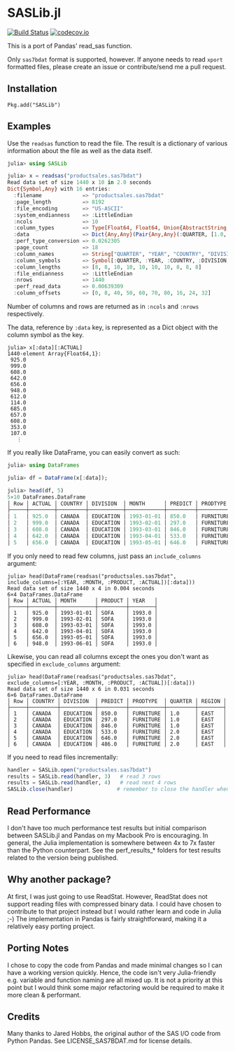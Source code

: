 # SASLib.jl

[![Build Status](https://travis-ci.org/tk3369/SASLib.jl.svg?branch=master)](https://travis-ci.org/tk3369/SASLib.jl)
[![codecov.io](http://codecov.io/github/tk3369/SASLib.jl/coverage.svg?branch=master)](http://codecov.io/github/tk3369/SASLib.jl?branch=master)

This is a port of Pandas' read_sas function.  

Only `sas7bdat` format is supported, however.  If anyone needs to read `xport` formatted files, please create an issue or contribute/send me a pull request.

## Installation

```
Pkg.add("SASLib")
```

## Examples

Use the `readsas` function to read the file.  The result is a dictionary of various information about the file as well as the data itself.

```julia
julia> using SASLib

julia> x = readsas("productsales.sas7bdat")
Read data set of size 1440 x 10 in 2.0 seconds
Dict{Symbol,Any} with 16 entries:
  :filename             => "productsales.sas7bdat"
  :page_length          => 8192
  :file_encoding        => "US-ASCII"
  :system_endianness    => :LittleEndian
  :ncols                => 10
  :column_types         => Type[Float64, Float64, Union{AbstractString, Missings.Missing}, Union{AbstractString, Missings.Missing}, Union{AbstractString,…
  :data                 => Dict{Any,Any}(Pair{Any,Any}(:QUARTER, [1.0, 1.0, 1.0, 2.0, 2.0, 2.0, 3.0, 3.0, 3.0, 4.0  …  1.0, 2.0, 2.0, 2.0, 3.0, 3.0, 3.0,…
  :perf_type_conversion => 0.0262305
  :page_count           => 18
  :column_names         => String["QUARTER", "YEAR", "COUNTRY", "DIVISION", "REGION", "MONTH", "PREDICT", "ACTUAL", "PRODTYPE", "PRODUCT"]
  :column_symbols       => Symbol[:QUARTER, :YEAR, :COUNTRY, :DIVISION, :REGION, :MONTH, :PREDICT, :ACTUAL, :PRODTYPE, :PRODUCT]
  :column_lengths       => [8, 8, 10, 10, 10, 10, 10, 8, 8, 8]
  :file_endianness      => :LittleEndian
  :nrows                => 1440
  :perf_read_data       => 0.00639309
  :column_offsets       => [0, 8, 40, 50, 60, 70, 80, 16, 24, 32]
```

Number of columns and rows are returned as in `:ncols` and `:nrows` respectively.

The data, reference by `:data` key, is represented as a Dict object with the column symbol as the key.

```juia
julia> x[:data][:ACTUAL]
1440-element Array{Float64,1}:
 925.0
 999.0
 608.0
 642.0
 656.0
 948.0
 612.0
 114.0
 685.0
 657.0
 608.0
 353.0
 107.0
   ⋮  
```

If you really like DataFrame, you can easily convert as such:

```julia
julia> using DataFrames

julia> df = DataFrame(x[:data]);

julia> head(df, 5)
5×10 DataFrames.DataFrame
│ Row │ ACTUAL │ COUNTRY │ DIVISION  │ MONTH      │ PREDICT │ PRODTYPE  │ PRODUCT │ QUARTER │ REGION │ YEAR   │
├─────┼────────┼─────────┼───────────┼────────────┼─────────┼───────────┼─────────┼─────────┼────────┼────────┤
│ 1   │ 925.0  │ CANADA  │ EDUCATION │ 1993-01-01 │ 850.0   │ FURNITURE │ SOFA    │ 1.0     │ EAST   │ 1993.0 │
│ 2   │ 999.0  │ CANADA  │ EDUCATION │ 1993-02-01 │ 297.0   │ FURNITURE │ SOFA    │ 1.0     │ EAST   │ 1993.0 │
│ 3   │ 608.0  │ CANADA  │ EDUCATION │ 1993-03-01 │ 846.0   │ FURNITURE │ SOFA    │ 1.0     │ EAST   │ 1993.0 │
│ 4   │ 642.0  │ CANADA  │ EDUCATION │ 1993-04-01 │ 533.0   │ FURNITURE │ SOFA    │ 2.0     │ EAST   │ 1993.0 │
│ 5   │ 656.0  │ CANADA  │ EDUCATION │ 1993-05-01 │ 646.0   │ FURNITURE │ SOFA    │ 2.0     │ EAST   │ 1993.0 │
```

If you only need to read few columns, just pass an `include_columns` argument:

```
julia> head(DataFrame(readsas("productsales.sas7bdat", include_columns=[:YEAR, :MONTH, :PRODUCT, :ACTUAL])[:data]))
Read data set of size 1440 x 4 in 0.004 seconds
6×4 DataFrames.DataFrame
│ Row │ ACTUAL │ MONTH      │ PRODUCT │ YEAR   │
├─────┼────────┼────────────┼─────────┼────────┤
│ 1   │ 925.0  │ 1993-01-01 │ SOFA    │ 1993.0 │
│ 2   │ 999.0  │ 1993-02-01 │ SOFA    │ 1993.0 │
│ 3   │ 608.0  │ 1993-03-01 │ SOFA    │ 1993.0 │
│ 4   │ 642.0  │ 1993-04-01 │ SOFA    │ 1993.0 │
│ 5   │ 656.0  │ 1993-05-01 │ SOFA    │ 1993.0 │
│ 6   │ 948.0  │ 1993-06-01 │ SOFA    │ 1993.0 │
```

Likewise, you can read all columns except the ones you don't want as specified in `exclude_columns` argument:

```
julia> head(DataFrame(readsas("productsales.sas7bdat", exclude_columns=[:YEAR, :MONTH, :PRODUCT, :ACTUAL])[:data]))
Read data set of size 1440 x 6 in 0.031 seconds
6×6 DataFrames.DataFrame
│ Row │ COUNTRY │ DIVISION  │ PREDICT │ PRODTYPE  │ QUARTER │ REGION │
├─────┼─────────┼───────────┼─────────┼───────────┼─────────┼────────┤
│ 1   │ CANADA  │ EDUCATION │ 850.0   │ FURNITURE │ 1.0     │ EAST   │
│ 2   │ CANADA  │ EDUCATION │ 297.0   │ FURNITURE │ 1.0     │ EAST   │
│ 3   │ CANADA  │ EDUCATION │ 846.0   │ FURNITURE │ 1.0     │ EAST   │
│ 4   │ CANADA  │ EDUCATION │ 533.0   │ FURNITURE │ 2.0     │ EAST   │
│ 5   │ CANADA  │ EDUCATION │ 646.0   │ FURNITURE │ 2.0     │ EAST   │
│ 6   │ CANADA  │ EDUCATION │ 486.0   │ FURNITURE │ 2.0     │ EAST   │
```

If you need to read files incrementally:

```julia
handler = SASLib.open("productsales.sas7bdat")
results = SASLib.read(handler, 3)   # read 3 rows
results = SASLib.read(handler, 4)   # read next 4 rows
SASLib.close(handler)              # remember to close the handler when done
```

## Read Performance

I don't have too much performance test results but initial comparison between SASLib.jl and Pandas on my Macbook Pro is encouraging.  In general, the Julia implementation is somewhere between 4x to 7x faster than the Python counterpart. See the perf\_results\_* folders for test results related to the version being published.

## Why another package?

At first, I was just going to use ReadStat.  However, ReadStat does not support reading files with compressed binary data.  I could have chosen to contribute to that project instead but I would rather learn and code in Julia  ;-)  The implementation in Pandas is fairly straightforward, making it a relatively easy porting project.  

## Porting Notes

I chose to copy the code from Pandas and made minimal changes so I can have a working version quickly.  Hence, the code isn't very Julia-friendly e.g. variable and function naming are all mixed up.  It is not a priority at this point but I would think some major refactoring would be required to make it more clean & performant.

## Credits

Many thanks to Jared Hobbs, the original author of the SAS I/O code from Python Pandas.  See LICENSE_SAS7BDAT.md for license details.
